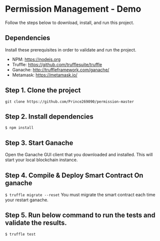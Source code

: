
# Permission Management - Demo

Follow the steps below to download, install, and run this project.

## Dependencies
Install these prerequisites in order to validate and run the project. 
- NPM: https://nodejs.org
- Truffle: https://github.com/trufflesuite/truffle
- Ganache: http://truffleframework.com/ganache/
- Metamask: https://metamask.io/

## Step 1. Clone the project
`git clone https://github.com/Prince269090/permission-master`

## Step 2. Install dependencies
```
$ npm install
```
## Step 3. Start Ganache
Open the Ganache GUI client that you downloaded and installed. This will start your local blockchain instance.


## Step 4. Compile & Deploy Smart Contract On ganache
`$ truffle migrate --reset`
You must migrate the smart contract each time your restart ganache.

## Step 5. Run below command to run the tests and validate the results.
`$ truffle test`

